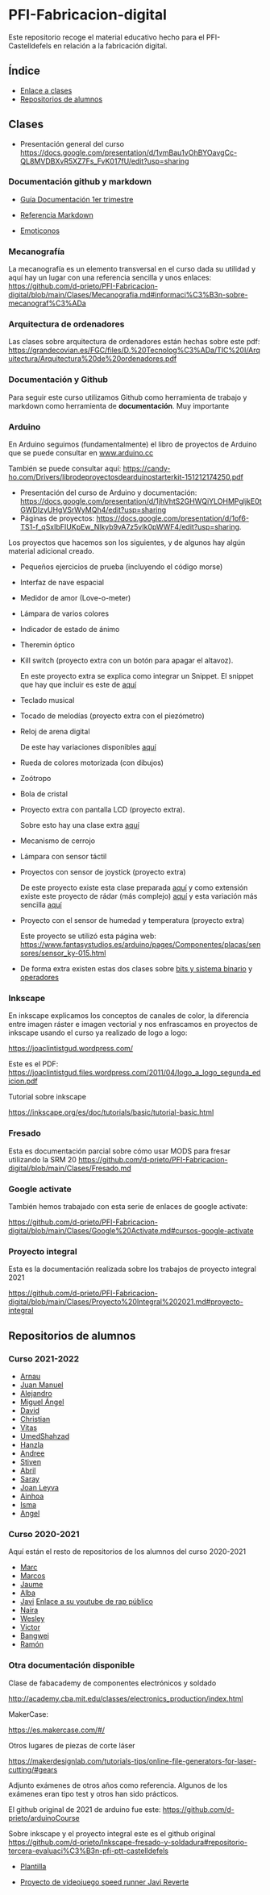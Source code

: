 # PFI-Fabricacion-digital

Este repositorio recoge el material educativo hecho para el PFI-Castelldefels en relación a la fabricación digital. 

## Índice

* [Enlace a clases](#clases)
* [Repositorios de alumnos](#repositorios-de-alumnos)

## Clases

* Presentación general del curso https://docs.google.com/presentation/d/1vmBau1vOhBYOavgCc-QL8MVDBXvR5XZ7Fs_FvK017fU/edit?usp=sharing


### Documentación github y markdown


* [Guía Documentación 1er trimestre](https://github.com/d-prieto/PFI-Fabricacion-digital/blob/main/Documentacion%20primera%20evaluaci%C3%B3n.md#documentaci%C3%B3n-1er-trimestre-2021-2022)


* [Referencia Markdown](https://guides.github.com/pdfs/markdown-cheatsheet-online.pdf)
* [Emoticonos](https://emojikeyboard.io/)


### Mecanografía

La mecanografía es un elemento transversal en el curso dada su utilidad y aquí hay un lugar con una referencia sencilla y unos enlaces: https://github.com/d-prieto/PFI-Fabricacion-digital/blob/main/Clases/Mecanografia.md#informaci%C3%B3n-sobre-mecanograf%C3%ADa


### Arquitectura de ordenadores

Las clases sobre arquitectura de ordenadores están hechas sobre este pdf: https://grandecovian.es/FGC/files/D.%20Tecnolog%C3%ADa/TIC%20I/Arquitectura/Arquitectura%20de%20ordenadores.pdf

### Documentación y Github 

Para seguir este curso utilizamos Github como herramienta de trabajo y markdown como herramienta de **documentación**. Muy importante

### Arduino 

En Arduino seguimos (fundamentalmente) el libro de proyectos de Arduino que se puede consultar en www.arduino.cc

También se puede consultar aquí: 
https://candy-ho.com/Drivers/librodeproyectosdearduinostarterkit-151212174250.pdf


* Presentación del curso de Arduino y documentación: https://docs.google.com/presentation/d/1jhVhtS2GHWQiYLOHMPgljkE0tGWDIzyUHgVSrWyMQh4/edit?usp=sharing
* Páginas de proyectos: https://docs.google.com/presentation/d/1of6-TS1-f_qSxIbFIUKpEw_Nlkyb9vA7z5vIk0pWWF4/edit?usp=sharing.

Los proyectos que hacemos son los siguientes, y de algunos hay algún material adicional creado. 

* Pequeños ejercicios de prueba (incluyendo el código morse)
* Interfaz de nave espacial
* Medidor de amor (Love-o-meter)
* Lámpara de varios colores
* Indicador de estado de ánimo
* Theremin óptico
* Kill switch (proyecto extra con un botón para apagar el altavoz). 

  En este proyecto extra se explica como integrar un Snippet. El snippet que hay que incluir es este de [aquí](https://github.com/d-prieto/PFI-Fabricacion-digital/blob/main/Clases/arduino/Snippet%20kill%20switch.cpp)
* Teclado musical
* Tocado de melodías (proyecto extra con el piezómetro)
* Reloj de arena digital
      
   De este hay variaciones disponibles [aquí](https://github.com/d-prieto/PFI-Fabricacion-digital/blob/main/Clases/arduino/Variaci%C3%B3n%20Reloj%20Digital.md#variantes-de-contador)
* Rueda de colores motorizada (con dibujos)
* Zoótropo
* Bola de cristal
* Proyecto extra con pantalla LCD (proyecto extra).

  Sobre esto hay una clase extra [aquí](https://github.com/d-prieto/PFI-Fabricacion-digital/blob/main/Clases/arduino/Clase%20extra%20lcd.md#variaciones-y-enlaces-con-la-pantalla-lcd)
  
* Mecanismo de cerrojo
* Lámpara con sensor táctil
* Proyectos con sensor de joystick (proyecto extra)
      
  De este proyecto existe esta clase preparada [aquí](https://github.com/d-prieto/PFI-Fabricacion-digital/blob/main/Clases/arduino/Clase%20joystick.md) y como extensión existe este proyecto de rádar (más complejo) [aquí](https://github.com/d-prieto/PFI-Fabricacion-digital/blob/main/Clases/arduino/Clase%20joystick.md#m%C3%B3dulo-de-joystick-con-bot%C3%B3n-ky-023-joystick) y esta variación más sencilla [aquí](https://github.com/d-prieto/PFI-Fabricacion-digital/blob/main/Clases/arduino/Clase%20Joystick%202.md#variaciones-de-joystick)
* Proyecto con el sensor de humedad y temperatura (proyecto extra)

  Este proyecto se utilizó esta página web: https://www.fantasystudios.es/arduino/pages/Componentes/placas/sensores/sensor_ky-015.html

* De forma extra existen estas dos clases sobre [bits y sistema binario](https://github.com/d-prieto/PFI-Fabricacion-digital/blob/main/Clases/arduino/Clase%20bits.md#clase-de-bits-y-bytes) y [operadores](https://github.com/d-prieto/PFI-Fabricacion-digital/blob/main/Clases/arduino/Clase%20operadores.md#clase-de-operadores)




### Inkscape 

En inkscape explicamos los conceptos de canales de color, la diferencia entre imagen ráster e imagen vectorial y nos enfrascamos en proyectos de inkscape usando el curso ya realizado de logo a logo: 


https://joaclintistgud.wordpress.com/


Este es el PDF:
https://joaclintistgud.files.wordpress.com/2011/04/logo_a_logo_segunda_edicion.pdf

Tutorial sobre inkscape 

https://inkscape.org/es/doc/tutorials/basic/tutorial-basic.html



### Fresado

Esta es documentación parcial sobre cómo usar MODS para fresar utilizando la SRM 20 https://github.com/d-prieto/PFI-Fabricacion-digital/blob/main/Clases/Fresado.md


### Google activate

También hemos trabajado con esta serie de enlaces de google activate:

https://github.com/d-prieto/PFI-Fabricacion-digital/blob/main/Clases/Google%20Activate.md#cursos-google-activate

### Proyecto integral

Esta es la documentación realizada sobre los trabajos de proyecto integral 2021 

https://github.com/d-prieto/PFI-Fabricacion-digital/blob/main/Clases/Proyecto%20Integral%202021.md#proyecto-integral


## Repositorios de alumnos 

### Curso 2021-2022

* [Arnau](https://github.com/aRnAu1012/)
* [Juan Manuel](https://github.com/Baultek)
* [Alejandro](https://github.com/Baelyn1/1-Trimestre)
* [Miguel Ángel](https://github.com/miguelamgel1107)
* [David](https://github.com/DavidMenCam)
* [Christian](https://github.com/Tabrih/)
* [Vitas](https://github.com/VitasB)
* [UmedShahzad](https://github.com/umershahzad12)
* [Hanzla](https://github.com/Hanzla55)
* [Andree](https://github.com/Samael696/)
* [Stiven](https://github.com/St1v3n3223/)
* [Abril](https://github.com/jjksimp/)
* [Saray](https://github.com/Mikeey666/)
* [Joan Leyva](https://github.com/Draken666)
* [Ainhoa](https://github.com/Ainhoa0512)
* [Isma](https://github.com/ismamera/)
* [Angel](https://github.com/ANGEY33)


### Curso 2020-2021

Aquí están el resto de repositorios de los alumnos del curso 2020-2021

* [Marc](https://github.com/marc125678/Arduino)
* [Marcos](https://github.com/marcoshens/arduinoo)
* [Jaume](https://github.com/Jsamapro/arduino)
* [Alba](https://github.com/Albitah24/arduino/)
* [Javi](https://github.com/reverte04/arduino) [Enlace a su youtube de rap público](https://www.youtube.com/channel/UCu0FMoy093Dnx6avLm4D-Aw)
* [Naira](https://github.com/chechiliaa/arduino)
* [Wesley](https://github.com/Wesley3455/Arduino-/)
* [Victor](https://github.com/XXDARKNIGHTXX/arduino)
* [Bangwei](https://github.com/chenbangwei/Arduino)
* [Ramón](https://github.com/ItsMonxxu/Arduino)

### Otra documentación disponible

Clase de fabacademy de componentes electrónicos y soldado

http://academy.cba.mit.edu/classes/electronics_production/index.html

MakerCase:

https://es.makercase.com/#/

Otros lugares de piezas de corte láser 

https://makerdesignlab.com/tutorials-tips/online-file-generators-for-laser-cutting/#gears

Adjunto exámenes de otros años como referencia. Algunos de los exámenes eran tipo test y otros han sido prácticos. 

El github original de 2021 de arduino fue este: https://github.com/d-prieto/arduinoCourse

Sobre inkscape y el proyecto integral este es el github original https://github.com/d-prieto/Inkscape-fresado-y-soldadura#repositorio-tercera-evaluaci%C3%B3n-pfi-ptt-castelldefels

* [Plantilla](https://github.com/d-prieto/arduinoCourse/blob/main/plantilla.ino)

* [Proyecto de videojuego speed runner Javi Reverte](https://github.com/reverte04/PROYECTO-VIDEOJUEGO/blob/main/proceso%20de%20proyecto.md)


